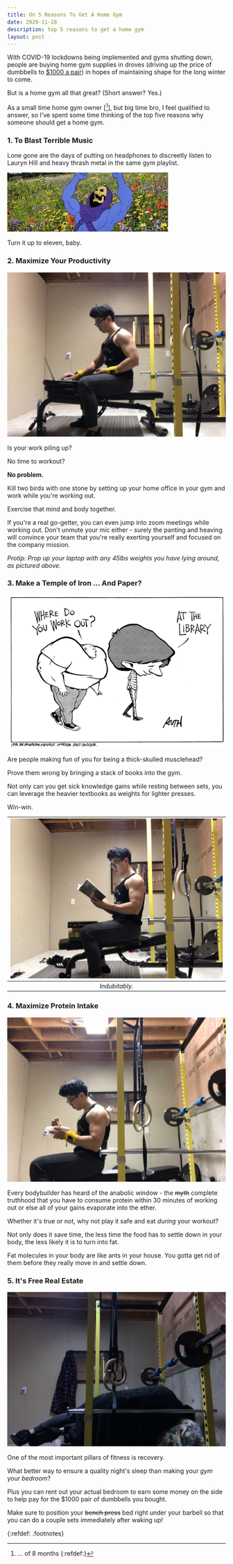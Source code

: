 ```yaml
---
title: On 5 Reasons To Get A Home Gym
date: 2020-11-28
description: top 5 reasons to get a home gym
layout: post
---
```


With COVID-19 lockdowns being implemented and gyms shutting down, people are buying home gym supplies in droves (driving up the price of dumbbells to [$1000 a pair](https://www.amazon.ca/dp/B0746TQMKT/ref=s9_acsd_omwf_hd_bw_b2f41cx_c2_x_0_t?pf_rd_m=A1IM4EOPHS76S7&pf_rd_s=merchandised-search-11&pf_rd_r=5TCFZY73GMYAT2K0DS8A&pf_rd_t=101&pf_rd_p=f461ddb8-4dc7-5b6c-ac3a-dc184c54a3a5&pf_rd_i=2439055011)) in hopes of maintaining shape for the long winter to come.

But is a home gym all that great? (Short answer? Yes.)


As a small time home gym owner [[^1]], but big time bro, I feel qualified to answer, so I've spent some time thinking of the top five reasons why someone should get a home gym.

### 1. To Blast Terrible Music 


Lone gone are the days of putting on headphones to discreetly listen to Lauryn Hill and heavy thrash metal in the same gym playlist.

![](/assets/homegym/skeletor.jpeg)

Turn it up to eleven, baby.


### 2. Maximize Your Productivity

![](/assets/homegym/work.jpg)

Is your work piling up? 

No time to workout? 

**No problem.**

Kill two birds with one stone by setting up your home office in your gym and work while you're working out. 

Exercise that mind and body together. 

If you're a real go-getter, you can even jump into zoom meetings while working out. 
Don't unmute your mic either - surely the panting and heaving will convince your team that you're really exerting yourself and focused on the company mission.
 
_Protip: Prop up your laptop with any 45lbs weights you have lying around, as pictured above._

### 3. Make a Temple of Iron ... And Paper?
 
![](/assets/homegym/wheredoyouworkout.gif)

Are people making fun of you for being a thick-skulled musclehead? 

Prove them wrong by bringing a stack of books into the gym.

Not only can you get sick knowledge gains while resting between sets, you can leverage the heavier textbooks as weights for lighter presses. 

Win-win.

|![](/assets/homegym/reading.jpg)|
|:--:|
| _Indubitably._ |


### 4. Maximize Protein Intake

![](/assets/homegym/eat.jpg)

Every bodybuilder has heard of the anabolic window - the ~~myth~~ complete truthhood that you have to consume protein within 30 minutes of working out or else all of your gains evaporate into the ether.

Whether it's true or not, why not play it safe and eat _during_ your workout? 

Not only does it save time, the less time the food has to settle down in your body, the less likely it is to turn into fat. 

Fat molecules in your body are like ants in your house. You gotta get rid of them before they really move in and settle down. 

### 5. It's Free Real Estate

![](/assets/homegym/sleep.jpg)

One of the most important pillars of fitness is recovery.

What better way to ensure a quality night's sleep than making your _gym_ your _bedroom_? 

Plus you can rent out your actual bedroom to earn some money on the side to help pay for the $1000 pair of dumbbells you bought.

Make sure to position your ~~bench press~~ bed right under your barbell so that you can do a couple sets immediately after waking up! 

{:refdef: .footnotes}
[^1]: ... of 8 months
{:refdef:}
